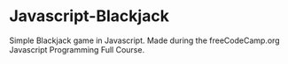 # Javascript-Blackjack
Simple Blackjack game in Javascript. Made during the freeCodeCamp.org Javascript Programming Full Course.

